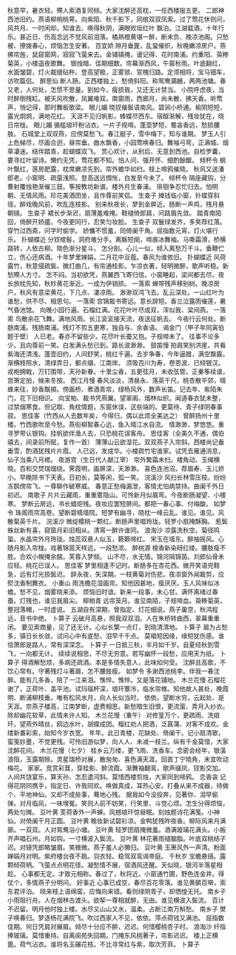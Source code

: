 <!-- { "loadSidebar": true } -->
秋意早，暑衣轻。殢人索酒复同倾。大家沈醉还高枕，一任西楼报五更。 
二郎神
西池旧约。燕语柳梢桃萼。向紫陌、秋千影下，同绾双双凤索。过了莺花休则问，风共月、一时闲却。知谁去、唤得秋阴，满眼败垣红叶 
飘泊。江湖载酒，十年行乐。甚近日、伤高念远不觉风前泪落。橘熟橙黄堪一醉，断未负、晚凉池阁。只愁被、撩拨春心，烦恼怎生安著。 
百宜娇
隙月垂篦，乱蛩催织，秋晚嫩凉房户。燕拂帘旌，鼠窥窗网，寂寂飞萤来去。金铺镇掩，谩记得、花时南浦。约重阳、萸糁菊英，小楼遥夜歌舞。 
银烛暗、佳期细数。帘幕渐西风，午窗秋雨。叶底翻红，水面皱碧，灯火裁缝砧杵。登高望极，正雾锁、官槐归路。定须相将，宝马钿车，访吹篇侣。 
醉思仙
断人肠。正西楼独上，愁倚斜阳。称鸳鸯鸂鶒，两两池塘。春又老，人何处，怎惯不思量。到如今，瘦损我，又还无计禁当。 
小院呼虑夜，当时醉倒残缸。被天风吹散，凤翼难双。南窗雨，西廊月，尚未散、拂天香。听莺声，悄记得，那时舞板歌梁。 
眼儿媚
晓钗催鬓语南风。碧涧小桥通。榆阴短短，露光炯炯，满地花红。 
天涯不见归帆影，蜂蝶尽西东。宿酲渐解，残妆犹在，晓日帘栊。 
眼儿媚
循槛琅玕粉沾衣。一片子规啼。蓬壶梦短，蜀衾香远，愁损腰肢。 
石城堂上双双燕，应傍莫愁飞。春江艇子，雪中梅下，知与谁期。 
梦玉人引
上危梯尽，尽画合迥，昼帘垂。曲水飘香，小园莺唤春归。舞袖弓弯，正满城、烟草凄迷。结伴踏青，趁蝴蝶双飞。 
赏心欢计，从别后、无意到西池。自检罗囊，要寻红叶留诗。懒约无凭，莺花都不知。怕人问，强开怀、细酌酴醿。 
倾杯令
枫叶飘红，莲房肥露，枕席嫩凉先到。帘外蟾华如扫。枝上啼鸦催晓。 
秋风又送潘郎老。小窗明、疏萤浅照。登高送远惆怅，白发至今未了。 
倾杯令
隔座藏钩，分曹射覆烛艳渐催三鼓。筝按教坊新谱。楼外月生春浦。 
徘徊争忍忙归去。怕明朝、无情风雨。珍花美酒团坐，且作尊前笑侣。 
生查子
摊钱临小窗，扑蝶穿斜径。醉戏晚风前，吹乱连枝影。 
别来秋夜长，梦到金屏近。肠断一声鸡，残月悬朝镜。 
生查子
裙长步渐迟，扇薄羞难掩。鞋褪倚郎肩，问路眉先敛。 
踏青南陌回，倚醉开娇靥。今夜更同行，忍笑匀妆脸。 
生查子
双鬟绿发齐，多笑荐红落。穿竹过西斋，问字时偷学。 
娇慵不惯羞，同倚阑干角。屈指数元宵，灯火堪行乐。 
扑蝴蝶近
分钗绾髻，洞府难分手。离觞短阕，啼痕冰舞袖。马嘶霜滑，桥横路转，人依古柳。晓色渐分星斗。 
怎分剖。心儿一似，倾入离愁万千斗。垂鞭伫立，伤心还病酒。十年梦里婵娟，二月花中豆蔻。春风为谁依旧。 
扑蝴蝶近
风荷露竹，秋意侵疏鬓。微灯曲几，有帘通桂影。乍凉衣著，轻明微醉，歌声听稳。新愁殢人方寸。 
怎不闷。当初欲凭，燕翼西飞寄归信。小窗睡起，梁间都去尽。夜长旅枕先知，秋杪黄花渐近。一成为伊销损。 
一落索
蝉带残声移别树。晚凉房户。秋风有意梁黄花，下几点、凄凉雨。 
渺渺双鸿飞去。乱云深处。一山红叶为谁愁，供不尽、相思句。 
一落索
宫锦裁书寄远。意长辞短。香兰泣露雨催莲，暑气昏池馆。 
向晚小园行遍。石榴红满。花花叶叶尽成双，浑似我、梁间燕。 
一落索
鸟散余花飞舞。满地风雨。长江衮衮接天流，夜送征帆去。 
今夜行云何处。断肠南浦。残肠南浦。残灯不剪五更寒，独自与、余香语。 
谒金门（甲子年同寅伯题于壁）
人已老。春亦不留些少。花尽叶长蚕又抱。子规啼未了。 
往事不论多少。且向尊前一笑。白发满头愁已到。路长波渺渺。 
鼓笛慢
拍肩笑别洪崖，共看紫海还清浅。蓬壶旧约，人间舒笑，桃红千遍。去岁争春，今年逼腊，满空飘霰。渐横枝照水，清绿弄日，都点缀、江南岸。 
须吸百川为寿，卷恩波、已倾银汉。戎袍拥戟，万钉围带，天孙新眷。十里尘香，五更弦月，未收弦管。正秦筝续谱，宫箫定拍，候来冬按。 
西江月慢
春风淡淡，清昼永、落英千尺。桃杏散平郊，晴蜂来往，妙香飘掷。傍画桥、煮酒青帘，绿杨风外，数声长笛。记去年、紫陌朱门，花下旧相识。 
向宝帕、裁书凭燕翼。望翠阁、烟林似织。闻道春衣犹未整，过禁烟寒食。但记取、角枕情题，东窗休误，这些端的。更莫待、青子绿阴春事寂。 
思佳客（竹西从人去数年矣，今得归，偶以此烦全美达之）
曾醉扬州十里楼。竹西歌吹至今愁。燕衔柳絮春心远，鱼入晴江水自流。 
情渺渺，梦悠悠。重寻罗带认银钩。挂帆欲伴渔人去，只恐桃花误客舟。 
思佳客（全美久不通，偶伯禧去，间录前所赋，复作一首）
薄薄山云欲湿花。双双燕子入帘斜。西楼尚记垂垂雪，酌酒犹残片片霞。 
人已远，发成华。小楼疏竹宅谁家。试凭去雁通消息，仙子当乘八月槎。 
夜游宫（生日代人献江宰）
帘外繁霜未扫。楼角动、玉绳横晓。百和交焚瑞烟绕。霁霞明，画屏深，天渺渺。 
喜色连池沼。荐眉寿、玉儿娇小。早晚除书下天表。日初长，莫等闲，孤一笑。 
浣溪沙
风扫长林雪压枝。纷纷冻鹊傍帘飞。一尊聊作破寒威。 
春意正愁梅漏泄，客情尤怕病禁持。曲阑干外日初迟。 
南歌子
片片云藏雨，重重雾隐山。可怜新月似眉弯。今夜断肠凝望、小楼寒。 
梦断云房远，书长蜡炬残。夜妆应罢短屏间。都把一春心事、付梅酸。 
如梦令
珠阁雨帘高卷。望断碧梧墙院。短梦有幽寻，晓枕一峰云乱。谁见。谁见。风散菊英千片。 
浣溪沙
微绽樱桃一颗红。断肠声里唱玲珑。轻罗小扇掩酥胸。 
惹鬓蛛丝新有喜，窥窗月彩旧相从。清宵一醉许谁同。 
浪淘沙
凉露洗秋空。菊径鸣蛩。水晶帘外月玲珑。烛蕊双悬人似玉，簌簌啼红。 
宋玉在墙东。醉袖摇风。心随月影入帘栊。戏著锦茵天样远，一段愁浓。 
醉桃源
檀香新染砑红绫。腰肢瘦不胜。合欢小幌掩余酲。芙蓉入梦频。 
山不尽，水无情。锦河隔锦茵。刘郎仙骨未应轻。桃花已误人。 
思佳客
梦里相逢不记时。断肠多在杏花西。微开笑语兜鞋急，远有灯光掠鬓迟。 
辞永夜，失深期。一枝黄菊对伤悲。夜凉窗外闻裁剪，应熨沈香制舞衣。 
小重山
雨洗檐花湿画帘。知他因甚地，瘦厌厌。玉人风味似冰蟾。愁不见，烟雾晓来添。 
烦恼旧时谙。新来一段事，未心甘。满怀离绪过春蚕。灯残也，谁见我眉尖。 
柳梢青
远帘笼月。谁见南陌，子规啼血。萸糁菊英，整冠落帽，一时虚说。 
五湖自有深期，曾指定、灯花细说。燕子巢空，秋鸿程远，音书中绝。 
卜算子
云破月高悬，照我双双泪。人在朱桥转曲西，翠幕重重闭。 
要见索商量，见了还无计。心似长檠一点灯，到晓清清地。 
卜算子
眉为占愁多，镇日长长敛。试问心中有底愁，泪早千千点。 
莫唱短因缘，缘短犹伤感。谁信萧郎是路人，常有深深念。 
卜算子
一日抵三秋，半月如千岁。自夏经秋到雪飞，一向都无计。 
续续说相思，不尽无穷意。若写幽怀一段愁，应用天为纸。 
卜算子
得酒解愁烦，多病还疏酒。本是多情失意人，此味如何受。 
沈醉且高歌，不饮心常有。守著残灯斗著眉，怎不腰肢瘦。 
如梦令
多谢西池桃李。伴我一春沈醉。能有几多香，陪了一江来泪。憔悴。憔悴。又是落花铺地。 
木兰花慢
石榴花谢了，正荷叶、盖平池。试玛瑙杯深，琅玕簟冷，临水帘帷。知他故人甚处，晚霞明、断浦柳枝垂。唯有松风水月，向人长似当时。 
依依。望断水穷，云起处、是天涯。奈燕子楼高，江南梦断，虚费相思。新愁暗生旧恨，更流萤、弄月入纱衣。除却幽花软草，此情未许人知。 
木兰花慢（重午）
对修篁万个，更疏雨、洗琅玕。望燕外晴丝，鸥边水叶，胡蝶成团。榴红劝人把酒，泛菖蒲、对客不成欢。金缕新番彩索，始知今岁衣宽。 
年年。此日青楼，花缺处、倚阑干。记小扇清歌，蛮笺妙墨，不觉更残。可怜旧游似梦，向人人、未减一枝兰。纵有千金莫惜，大家沈醉花间。 
木兰花慢（七夕）
桂乡云万缕，更飞雨、洗香车。念密会经年，银潢浪阻，玉露期赊。灵星瑞桥对展，散匆匆、喜色满天涯。回首丁宁晓角，未宜吹动梅花。 
家家。竞赏彩茸，穿桂影、醉流霞。渐舞袖翻鸾，歌声缀凤，钗影交加。人间共饶宴乐，算天孙、怎忍遣河斜。莫惜西楼剪烛，大家同到啼鸦。 
恋香衾
记得花阴同携手，指定日、许我同欢。唤做真成，耳热心安。打叠从来不成器，待做个、平地神仙。又却不成些事，蓦地心残。 
据我如今没投奔，见著你、泪早偷弹。对月临风，一味埋冤。笑则人前不妨笑，行笑里、斗觉心烦。怎生分得烦恼，两处匀摊。 
豆叶黄
芰荷香外一声蝉。风撼琅玕惊昼眠。刻烛题诗花满笺。小神仙。对倚阑干月正圆。 
豆叶黄
晚妆新试碧衫凉。金鸭犹残昨夜香。柳际风来月满廊。一双双。人对鸳鸯浴小塘。 
豆叶黄
轻罗团扇掩微羞。酒满玻璃花满头。小板齐声唱石州。月如钩。一寸横波入鬓流。 
豆叶黄
林花著雨褪胭脂。叶底双桃结子迟。对镜凭郎略皱眉。笑微微。燕子羞人必懒归。 
豆叶黄
玉箫风外一声清。粉面婵娟月对明。紫府楼台夜不扃。羽衣轻。稳驾双鸾谒帝庭。 
千秋岁
宝蟾悬镜。露颗倾荷柄。飞萤点点明花径。凝愁情不展，宿酒风还醒。天似晓，银河半落星相趁。 
心事都无定。才致元相称。春过了，秋将近。小窗通竹圃，野色连金井。得仗个，多情燕子分明问。 
好事近
心事已成空，春尽百花零落。谁见黄鹂百啭，索东君评泊。 
晓来枝上语绵蛮，应悔向来错。看则绿阴青子，却恓惶无托。 
南乡子
小雨阻行舟。人在烟林古渡头。欲挈一尊相就醉，无由。谁见横波入鬓流。 
百计不迟留。明月他时独上楼。水尽又山山又水，温柔。占断江南万斛愁。 
南乡子
樊子唤春归。梦逐杨花满院飞。吹过西家人不见，依依。萍点荷钱又满池。 
屈指数佳期。何日凭肩对展眉。倾尽十分应不醉，迟迟。何惜樱桃杏子时。 
浪淘沙
纤指捧玻璃。莫惜重持。自离阆苑失回期。门掩东风桃著子，帘影迟迟。 
楼上正横篦。荷气沾衣。谁将名玉碾花枝。不比寻常红与紫，取次芳菲。 
卜算子
